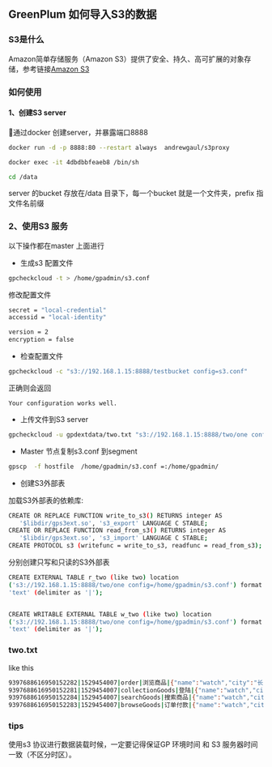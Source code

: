 ## GreenPlum 如何导入S3的数据

### S3是什么
Amazon简单存储服务（Amazon S3）提供了安全、持久、高可扩展的对象存储，参考链接[Amazon S3](https://aws.amazon.com/cn/s3/)

### 如何使用

#### 1、创建S3 server
通过docker 创建server，并暴露端口8888
``` bash
docker run -d -p 8888:80 --restart always  andrewgaul/s3proxy

docker exec -it 4dbdbbfeaeb8 /bin/sh

cd /data
```
server 的bucket 存放在/data 目录下，每一个bucket 就是一个文件夹，prefix 指文件名前缀


### 2、使用S3 服务
以下操作都在master 上面进行
- 生成s3 配置文件
``` bash
gpcheckcloud -t > /home/gpadmin/s3.conf
```

修改配置文件

``` bash
secret = "local-credential"
accessid = "local-identity"

version = 2
encryption = false
```

- 检查配置文件

``` bash
gpcheckcloud -c "s3://192.168.1.15:8888/testbucket config=s3.conf"
```

正确则会返回

```
Your configuration works well.
```

- 上传文件到S3 server
``` bash
gpcheckcloud -u gpdextdata/two.txt "s3://192.168.1.15:8888/two/one config=s3.conf"
```

- Master 节点复制s3.conf 到segment
``` bash
gpscp  -f hostfile  /home/gpadmin/s3.conf =:/home/gpadmin/
```

- 创建S3外部表

加载S3外部表的依赖库:
``` bash
CREATE OR REPLACE FUNCTION write_to_s3() RETURNS integer AS
   '$libdir/gps3ext.so', 's3_export' LANGUAGE C STABLE;
CREATE OR REPLACE FUNCTION read_from_s3() RETURNS integer AS
   '$libdir/gps3ext.so', 's3_import' LANGUAGE C STABLE;
CREATE PROTOCOL s3 (writefunc = write_to_s3, readfunc = read_from_s3);
```

分别创建只写和只读的S3外部表
``` bash
CREATE EXTERNAL TABLE r_two (like two) location
('s3://192.168.1.15:8888/two/one config=/home/gpadmin/s3.conf') format
'text' (delimiter as '|');


CREATE WRITABLE EXTERNAL TABLE w_two (like two) location
('s3://192.168.1.15:8888/two/one config=/home/gpadmin/s3.conf') format
'text' (delimiter as '|');
```

### two.txt
like this 
``` bash
9397688616950152282|1529454007|order|浏览商品|{"name":"watch","city":"长沙"}|2018-06-20
9397688616950152281|1529454007|collectionGoods|登陆|{"name":"watch","city":"上海"}|2018-06-20
9397688616950152284|1529454007|searchGoods|搜索商品|{"name":"watch","city":"深圳","brand":"Hair","price":6034.851}|2018-06-20
9397688616950152283|1529454007|browseGoods|订单付款|{"name":"watch","city":"深圳","brand":"Apple","price":8510.112}|2018-06-20
```

### tips 

使用s3 协议进行数据装载时候，一定要记得保证GP 环境时间 和 S3 服务器时间一致（不区分时区）。